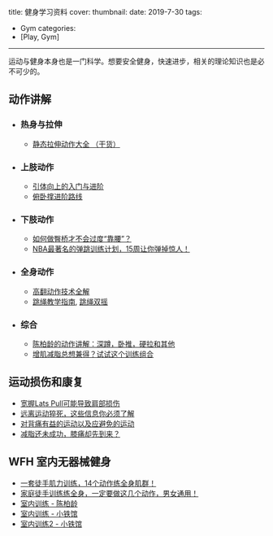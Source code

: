 title: 健身学习资料
cover: 
thumbnail: 
date: 2019-7-30
tags:
- Gym
categories:
- [Play, Gym]
---

运动与健身本身也是一门科学。想要安全健身，快速进步，相关的理论知识也是必不可少的。

<!-- more -->
## 动作讲解
- ### 热身与拉伸
  - [静态拉伸动作大全 （干货）](https://mp.weixin.qq.com/s/IgSgZuJWtu9MLIiISSm9qQ)
- ### 上肢动作
  - [引体向上的入门与进阶](https://mp.weixin.qq.com/s/VRHvDsREZu0IE-aXS_UCJg)
  - [俯卧撑进阶路线](https://mp.weixin.qq.com/s/AQsRtWftv2sIMoZPRO6VSw)
- ### 下肢动作
  - [如何做臀桥才不会过度“靠腰”？](https://mp.weixin.qq.com/s/8tQYXtn7bRLiXJleDu6zrQ)
  - [NBA最著名的弹跳训练计划，15周让你弹掉惊人！](https://mp.weixin.qq.com/s?__biz=MjM5MjYxNzY2NA==&mid=2650496694&idx=3&sn=53a75633e2890c2fe27d19f9980fd77d&chksm=beac7b1989dbf20ff145836b5a1e121d3af0bd15b438040a1a7c64388f45c39bb3242e4d421f&xtrack=1&scene=90&subscene=93&sessionid=1602336690&clicktime=1602337627&enterid=1602337627&ascene=56&devicetype=android-29&version=2700133f&nettype=WIFI&abtest_cookie=AAACAA%3D%3D&lang=zh_CN&exportkey=AV3NvJL0Z%2FWUu%2FbcnGNyo%2FA%3D&pass_ticket=301Mx4EUrSZtN40vgL1vLEOd62oC6IRtWgeXm7xVqRJiXaGuZUqzPHbhH2QqLxCP&wx_header=1)
- ### 全身动作
  - [高翻动作技术全解](https://mp.weixin.qq.com/s/N6djKsYjgA9USf2fmldtsg)
  - [跳绳教学指南](https://mp.weixin.qq.com/s/yH8i0sgpVGAL47A5BHeSvw), [跳绳双摇](https://mp.weixin.qq.com/s/lc-fG3Dt1p6eIufpzZ_AEA)
- ### 综合
  - [陈柏龄的动作讲解：深蹲，卧推，硬拉和其他](https://mp.weixin.qq.com/s/3KbWRTfPpRWfuBJRmfo3vw)
  - [增肌减脂总想兼得？试试这个训练组合](https://mp.weixin.qq.com/s/9EIRdlKMAz6xROuFJw8PSw)
  
## 运动损伤和康复
- [宽握Lats Pull可能导致肩部损伤](https://mp.weixin.qq.com/s/8jzEc2ZuAa5j1QMAGMo2yw)
- [远离运动猝死，这些信息你必须了解](https://mp.weixin.qq.com/s/RFNKsUWVO_icIG1nIv8fzA)
- [对背痛有益的运动以及应避免的运动](https://mp.weixin.qq.com/s/EcK-gDVG0GxQQLfgkAiWWg)
- [减脂还未成功，膝痛却先到来？](https://mp.weixin.qq.com/s/CfWyjI_wkzOLzGoxjRN7dQ)

## WFH 室内无器械健身
- [一套徒手肌力训练，14个动作练全身肌群！](https://mp.weixin.qq.com/s/CW4m0s_kh-yIrnwX3kYcWQ)
- [家庭徒手训练练全身，一定要做这几个动作，男女通用！](https://mp.weixin.qq.com/s?__biz=MjM5MjYxNzY2NA==&mid=2650496052&idx=4&sn=853d6ae890c44405e6d6aec5c4f2feeb&chksm=beac799b89dbf08dec95f4011b74d2861ae390f341b3fd60ad99cd513c1f8848ee5830dc56e0&xtrack=1&scene=90&subscene=93&sessionid=1601991755&clicktime=1601991765&enterid=1601991765&ascene=56&devicetype=android-29&version=2700133f&nettype=WIFI&abtest_cookie=AAACAA%3D%3D&lang=zh_CN&exportkey=Af7I7DXa%2FORDXsxgrFH7M7U%3D&pass_ticket=fLMg%2B8XGyji6BU1YCsQQILaFzMYnAFhGHJJ3n8fAlbluysj%2Fz6CKdzpBn7%2FFVDcu&wx_header=1)
- [室内训练 - 陈柏龄](https://mp.weixin.qq.com/s?__biz=MzA3MDE5NDQxMQ==&mid=2649924547&idx=1&sn=da082fb00b3cd43fb27f5606bfcb8c82&chksm=86c68647b1b10f51b047ae791baab84ca01ea6501fdeb38c204a2bd463821d843f66eb9eedad&scene=21#wechat_redirect)
- [室内训练 - 小铁馆](https://mp.weixin.qq.com/s/LB_NA6SZqwHx7q79GgsRag)
- [室内训练2 - 小铁馆](https://mp.weixin.qq.com/s/1tLgnA94muPSFBbL78FX5g)
